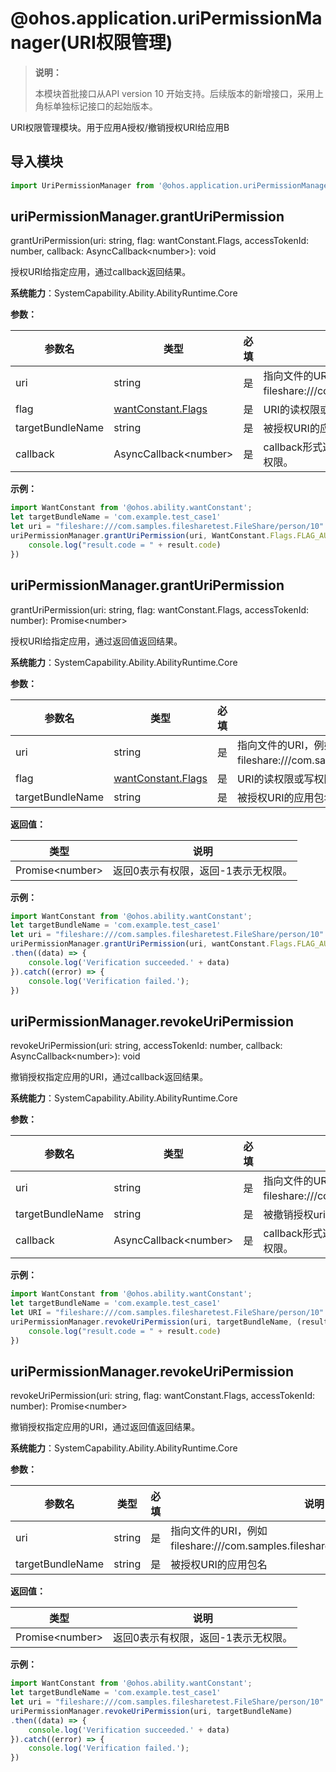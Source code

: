 # @ohos.application.uriPermissionManager(URI权限管理)
> **说明：**
> 
> 本模块首批接口从API version 10 开始支持。后续版本的新增接口，采用上角标单独标记接口的起始版本。


URI权限管理模块。用于应用A授权/撤销授权URI给应用B


## 导入模块

  
```js
import UriPermissionManager from '@ohos.application.uriPermissionManager';
```


## uriPermissionManager.grantUriPermission

grantUriPermission(uri: string, flag: wantConstant.Flags, accessTokenId: number, callback: AsyncCallback&lt;number&gt;): void

授权URI给指定应用，通过callback返回结果。

**系统能力**：SystemCapability.Ability.AbilityRuntime.Core

**参数：**

  | 参数名 | 类型 | 必填 | 说明 | 
  | -------- | -------- | -------- | -------- |
  | uri | string | 是 | 指向文件的URI，例如fileshare:///com.samples.filesharetest.FileShare/person/10。 | 
  | flag | [wantConstant.Flags](js-apis-ability-wantConstant.md#wantconstantflags) | 是 | URI的读权限或写权限。 | 
  | targetBundleName | string | 是 | 被授权URI的应用包名 | 
  | callback | AsyncCallback&lt;number&gt; | 是 | callback形式返回检验结果，返回0表示有权限，返回-1表示无权限。 | 

**示例：**
    
  ```js
  import WantConstant from '@ohos.ability.wantConstant';
  let targetBundleName = 'com.example.test_case1'
  let uri = "fileshare:///com.samples.filesharetest.FileShare/person/10"
  uriPermissionManager.grantUriPermission(uri, WantConstant.Flags.FLAG_AUTH_READ_URI_PERMISSION, targetBundleName, (result) => {
      console.log("result.code = " + result.code)
  }) 
  ```


## uriPermissionManager.grantUriPermission

grantUriPermission(uri: string, flag: wantConstant.Flags, accessTokenId: number): Promise&lt;number&gt;

授权URI给指定应用，通过返回值返回结果。

**系统能力**：SystemCapability.Ability.AbilityRuntime.Core

**参数：**

  | 参数名 | 类型 | 必填 | 说明 | 
  | -------- | -------- | -------- | -------- |
  | uri | string | 是 | 指向文件的URI，例如fileshare:///com.samples.filesharetest.FileShare/person/10。 | 
  | flag | [wantConstant.Flags](js-apis-ability-wantConstant.md#wantconstantflags) | 是 | URI的读权限或写权限。 | 
  | targetBundleName | string | 是 | 被授权URI的应用包名 |  

**返回值：**

  | 类型 | 说明 | 
  | -------- | -------- |
  | Promise&lt;number&gt; | 返回0表示有权限，返回-1表示无权限。 | 

**示例：**
    
  ```js
  import WantConstant from '@ohos.ability.wantConstant';
  let targetBundleName = 'com.example.test_case1'
  let uri = "fileshare:///com.samples.filesharetest.FileShare/person/10"
  uriPermissionManager.grantUriPermission(uri, wantConstant.Flags.FLAG_AUTH_READ_URI_PERMISSION, targetBundleName)
  .then((data) => {
      console.log('Verification succeeded.' + data)
  }).catch((error) => {
      console.log('Verification failed.');
  })
  ```
## uriPermissionManager.revokeUriPermission

revokeUriPermission(uri: string, accessTokenId: number, callback: AsyncCallback&lt;number&gt;): void

撤销授权指定应用的URI，通过callback返回结果。

**系统能力**：SystemCapability.Ability.AbilityRuntime.Core

**参数：**

  | 参数名 | 类型 | 必填 | 说明 | 
  | -------- | -------- | -------- | -------- |
  | uri | string | 是 | 指向文件的URI，例如fileshare:///com.samples.filesharetest.FileShare/person/10。 | 
  | targetBundleName | string | 是 | 被撤销授权uri的应用包名 | 
  | callback | AsyncCallback&lt;number&gt; | 是 | callback形式返回检验结果，返回0表示有权限，返回-1表示无权限。 | 

**示例：**
    
  ```js
  import WantConstant from '@ohos.ability.wantConstant';
  let targetBundleName = 'com.example.test_case1'
  let URI = "fileshare:///com.samples.filesharetest.FileShare/person/10"
  uriPermissionManager.revokeUriPermission(uri, targetBundleName, (result) => {
      console.log("result.code = " + result.code)
  }) 
  ```


## uriPermissionManager.revokeUriPermission

revokeUriPermission(uri: string, flag: wantConstant.Flags, accessTokenId: number): Promise&lt;number&gt;

撤销授权指定应用的URI，通过返回值返回结果。

**系统能力**：SystemCapability.Ability.AbilityRuntime.Core

**参数：**

  | 参数名 | 类型 | 必填 | 说明 | 
  | -------- | -------- | -------- | -------- |
  | uri | string | 是 | 指向文件的URI，例如fileshare:///com.samples.filesharetest.FileShare/person/10。 | 
  | targetBundleName | string | 是 | 被授权URI的应用包名 |  

**返回值：**

  | 类型 | 说明 | 
  | -------- | -------- |
  | Promise&lt;number&gt; | 返回0表示有权限，返回-1表示无权限。 | 

**示例：**
    
  ```js
  import WantConstant from '@ohos.ability.wantConstant';
  let targetBundleName = 'com.example.test_case1'
  let uri = "fileshare:///com.samples.filesharetest.FileShare/person/10"
  uriPermissionManager.revokeUriPermission(uri, targetBundleName)
  .then((data) => {
      console.log('Verification succeeded.' + data)
  }).catch((error) => {
      console.log('Verification failed.');
  })
  ```
